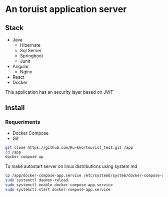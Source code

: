 # An toruist application server

## Stack
  - Java
    - Hibernate
    - Sql Server
    - Springboot
    - Junit
  - Angular
    - Nginx
  - React
  - Docker

This application has an security layer based on JWT

## Install
### Requeriments
- Docker Compose
- Git

``` sh
git clone https://github.com/Ru-kko/tourist_test.git /app
cd /app
docker compose up
```

To make autostart server on linux distributions using system md

``` sh
cp /app/docker-compose-app.service /etc/systemd/system/docker-compose-app.service
sudo systemctl daemon-reload
sudo systemctl enable docker-compose-app.service
sudo systemctl start docker-compose-app.service

```